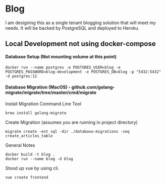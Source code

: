 # Blog
I am designing this as a single tenant blogging solution that will meet my needs.
It will be backed by PostgreSQL and deployed to Heroku.

## Local Development not using docker-compose

#### Database Setup (Not mounting volume at this point)
```shell script
docker run --name postgres -e POSTGRES_USER=blog -e POSTGRES_PASSWORD=blog-development -e POSTGRES_DB=blog -p "5432:5432" -d postgres:12
```

#### Database Migration (MacOS) - github.com/golang-migrate/migrate/tree/master/cmd/migrate
Install Migration Command Line Tool
```shell script
brew install golang-migrate
```
Create Migration (assumes you are running in project directory)
```shell script
migrate create -ext sql -dir ./database-migrations -seq create_articles_table
```

General Notes
```shell script
docker build -t blog .
docker run --name blog -d blog
```

Stood up vue by using cli.
```shell script
vue create frontend
```